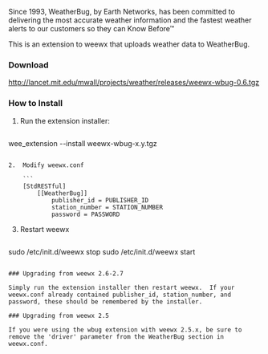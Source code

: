 Since 1993, WeatherBug, by Earth Networks, has been committed to delivering the most accurate weather information and the fastest weather alerts to our customers so they can Know Before™

This is an extension to weewx that uploads weather data to WeatherBug.

### Download

http://lancet.mit.edu/mwall/projects/weather/releases/weewx-wbug-0.6.tgz

### How to Install

1.  Run the extension installer:

    ```
wee_extension --install weewx-wbug-x.y.tgz
```

2.  Modify weewx.conf

    ```
    [StdRESTful]
        [[WeatherBug]]
            publisher_id = PUBLISHER_ID
            station_number = STATION_NUMBER
            password = PASSWORD
```

3.  Restart weewx

    ```
sudo /etc/init.d/weewx stop
sudo /etc/init.d/weewx start
```

### Upgrading from weewx 2.6-2.7

Simply run the extension installer then restart weewx.  If your weewx.conf already contained publisher_id, station_number, and password, these should be remembered by the installer.

### Upgrading from weewx 2.5

If you were using the wbug extension with weewx 2.5.x, be sure to remove the 'driver' parameter from the WeatherBug section in weewx.conf.